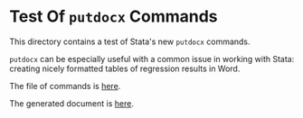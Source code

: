 # Test Of `putdocx` Commands

This directory contains a test of Stata's new `putdocx` commands.

`putdocx` can be especially useful with a common issue in working with Stata: creating nicely formatted tables of regression results in Word.

The file of commands is [here](./putdocx-test.do).

The generated document is [here](https://github.com/agrogan1/Stata/raw/main/putdocx-test/report1.docx).

